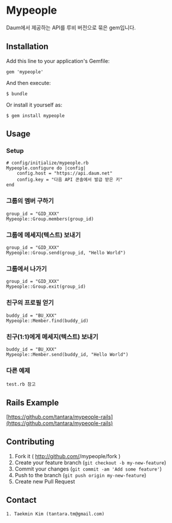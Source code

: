 # Mypeople

Daum에서 제공하는 API를 루비 버전으로 묶은 gem입니다.

## Installation

Add this line to your application's Gemfile:

    gem 'mypeople'

And then execute:

    $ bundle

Or install it yourself as:

    $ gem install mypeople

## Usage

### Setup

	# config/initialize/mypeople.rb
	Mypeople.configure do |config|
		config.host = "https://api.daum.net"
		config.key = "다음 API 콘솔에서 발급 받은 키"
	end
	
### 그룹의 멤버 구하기

	group_id = "GID_XXX"
	Mypeople::Group.members(group_id)
	
### 그룹에 메세지(텍스트) 보내기
	group_id = "GID_XXX"
	Mypeople::Group.send(group_id, "Hello World")
	
### 그룹에서 나가기
	group_id = "GID_XXX"
	Mypeople::Group.exit(group_id)
	
### 친구의 프로필 얻기
	buddy_id = "BU_XXX"
	Mypeople::Member.find(buddy_id)
	
### 친구(1:1)에게 메세지(텍스트) 보내기
	buddy_id = "BU_XXX"
	Mypeople::Member.send(buddy_id, "Hello World")
	
### 다른 예제
	test.rb 참고
	
## Rails Example

[https://github.com/tantara/mypeople-rails](https://github.com/tantara/mypeople-rails)
	
	
## Contributing

1. Fork it ( http://github.com/<my-github-username>/mypeople/fork )
2. Create your feature branch (`git checkout -b my-new-feature`)
3. Commit your changes (`git commit -am 'Add some feature'`)
4. Push to the branch (`git push origin my-new-feature`)
5. Create new Pull Request


## Contact

	1. Taekmin Kim (tantara.tm@gmail.com)
